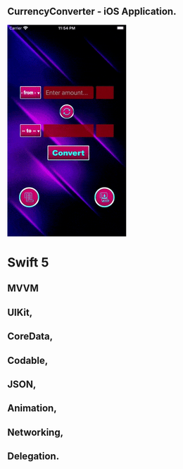 
## CurrencyConverter - iOS Application.

![alt text](Presentation.gif)

# Swift 5
## MVVM
## UIKit, 
## CoreData, 
## Codable, 
## JSON,
## Animation, 
## Networking, 
## Delegation.


